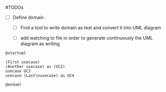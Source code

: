 #TODOs
- [ ] Define domain
    - [ ] Find a tool to write domain as  test and convert it into UML diagram
    - [ ] add watching to file in order to generate continuously the UML diagram as writing


```plantuml
@startuml

(First usecase)
(Another usecase) as (UC2)  
usecase UC3
usecase (Last\nusecase) as UC4

@enduml
```
